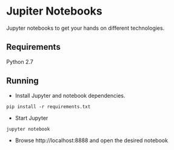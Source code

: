 # Jupiter Notebooks

Jupyter notebooks to get your hands on different technologies.


## Requirements

Python 2.7


## Running

* Install Jupyter and notebook dependencies.
```
pip install -r requirements.txt
```

* Start Jupyter
```
jupyter notebook
```

* Browse http://localhost:8888 and open the desired notebook
